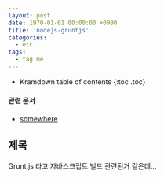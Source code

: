 ```yaml
---
layout: post
date: 1970-01-01 00:00:00 +0900
title: 'nodejs-gruntjs'
categories:
  - etc
tags:
  - tag me
---
```


* Kramdown table of contents
{:toc .toc}

#### 관련 문서

- [somewhere](/somewhere)

## 제목

Grunt.js 라고 자바스크립트 빌드 관련된거 같은데...
